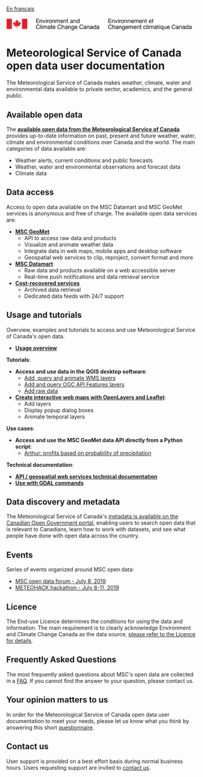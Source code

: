 [En français](readme_fr.md)

![ECCC logo](img_eccc-logo.png)

# Meteorological Service of Canada open data user documentation

The Meteorological Service of Canada makes weather, climate, water and environmental data available to private sector, academics, and the general public.

## Available open data

The **[available open data from the Meteorological Service of Canada](msc-data/readme_en.md)** provides up-to-date information on past, present and future weather, water, climate and environmental conditions over Canada and the world. The main categories of data available are:

* Weather alerts, current conditions and public forecasts
* Weather, water and environmental observations and forecast data
* Climate data

## Data access

Access to open data available on the MSC Datamart and MSC GeoMet services is anonymous and free of charge. The available open data services are:

* **[MSC GeoMet](msc-geomet/readme_en.md)**
    * API to access raw data and products
    * Visualize and animate weather data
    * Integrate data in web maps, mobile apps and desktop software
    * Geospatial web services to clip, reproject, convert format and more
* **[MSC Datamart](msc-datamart/readme_en.md)**
    * Raw data and products available on a web accessible server
    * Real-time push notifications and data retrieval service
* **[Cost-recovered services](cost-recovered/readme_en.md)**
    * Archived data retrieval
    * Dedicated data feeds with 24/7 support

## Usage and tutorials

Overview, examples and tutorials to access and use Meteorological Service of Canada's open data.

* **[Usage overview](usage/readme_en.md)**

**Tutorials**:

* **Access and use data in the QGIS desktop software**:
    * [Add, query and animate WMS layers](usage/tutorial_WMS_QGIS_en.md)
    * [Add and query OGC API Features layers](usage/tutorial_OAFeat_QGIS_en.md)
    * [Add raw data](usage/tutorial_raw-data_QGIS_en.md)
* **[Create interactive web maps with OpenLayers and Leaflet](usage/tutorial_web-maps_en.md)**:
    * Add layers
    * Display popup dialog boxes
    * Animate temporal layers

**Use cases**:

* **Access and use the MSC GeoMet data API directly from a Python script**:
    * [Arthur: profits based on probability of precipitation](../usage/use-case_arthur/use-case_arthur_en/)

**Technical documentation**:

* **[API / geospatial web services technical documentation](msc-geomet/web-services_en.md)**
* **[Use with GDAL commands](../usage/tutorial_gdal/tutorial_gdal_en/)**

## Data discovery and metadata

The Meteorological Service of Canada's [metadata is available on the Canadian Open Government portal](https://open.canada.ca/en/open-data), enabling users to search open data that is relevant to Canadians, learn how to work with datasets, and see what people have done with open data across the country.

## Events

Series of events organized around MSC open data:

* [MSC open data forum - July 8, 2019](events/2019-07_open-data-forum_en.md)
* [METEOHACK hackathon - July 8-11, 2019](events/2019-07_hackathon-METEOHACK_en.md)

## Licence

The End-use Licence determines the conditions for using the data and information. The main requirement is to clearly acknowledge Environment and Climate Change Canada as the data source, [please refer to the Licence for details](licence/readme_en.md).

## Frequently Asked Questions

The most frequently asked questions about MSC's open data are collected in a [FAQ](faq/readme_en.md). If you cannot find the answer to your question, please contact us.

## Your opinion matters to us

In order for the Meteorological Service of Canada open data user documentation to meet your needs, please let us know what you think by answering this short [questionnaire](https://eccc.sondage-survey.ca/f/s.aspx?s=35b3c882-2af9-488f-ad98-9112d2892b8f).

## Contact us

User support is provided on a best effort basis during normal business hours. Users requesting support are invited to [contact us](https://www.weather.gc.ca/mainmenu/contact_us_e.html).

